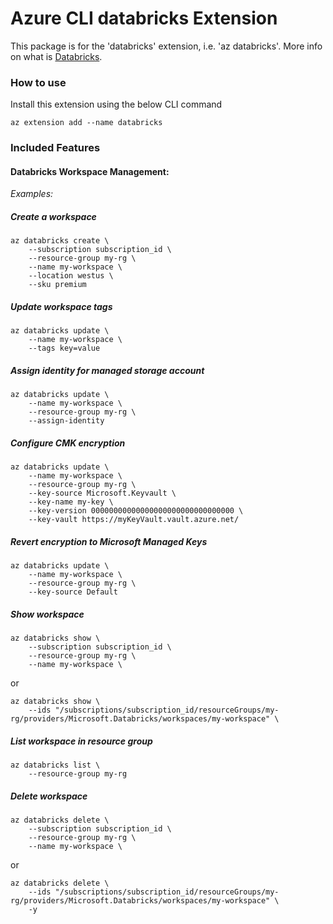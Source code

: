 # Azure CLI databricks Extension #
This package is for the 'databricks' extension, i.e. 'az databricks'. More info on what is [Databricks](https://docs.microsoft.com/en-us/azure/azure-databricks/what-is-azure-databricks).

### How to use ###
Install this extension using the below CLI command
```
az extension add --name databricks
```

### Included Features
#### Databricks Workspace Management:
*Examples:*

##### Create a workspace
```
az databricks create \
    --subscription subscription_id \
    --resource-group my-rg \
    --name my-workspace \
    --location westus \
    --sku premium
```

##### Update workspace tags
```
az databricks update \
    --name my-workspace \
    --tags key=value
```

##### Assign identity for managed storage account
```
az databricks update \
    --name my-workspace \
    --resource-group my-rg \
    --assign-identity
```

##### Configure CMK encryption
```
az databricks update \
    --name my-workspace \
    --resource-group my-rg \
    --key-source Microsoft.Keyvault \
    --key-name my-key \
    --key-version 00000000000000000000000000000000 \
    --key-vault https://myKeyVault.vault.azure.net/
```

##### Revert encryption to Microsoft Managed Keys
```
az databricks update \
    --name my-workspace \
    --resource-group my-rg \
    --key-source Default
```

##### Show workspace
```
az databricks show \
    --subscription subscription_id \
    --resource-group my-rg \
    --name my-workspace \
```
or
```
az databricks show \
    --ids "/subscriptions/subscription_id/resourceGroups/my-rg/providers/Microsoft.Databricks/workspaces/my-workspace" \
```

##### List workspace in resource group
```
az databricks list \
    --resource-group my-rg
```

##### Delete workspace
```
az databricks delete \
    --subscription subscription_id \
    --resource-group my-rg \
    --name my-workspace \
```
or
```
az databricks delete \
    --ids "/subscriptions/subscription_id/resourceGroups/my-rg/providers/Microsoft.Databricks/workspaces/my-workspace" \
    -y
```
